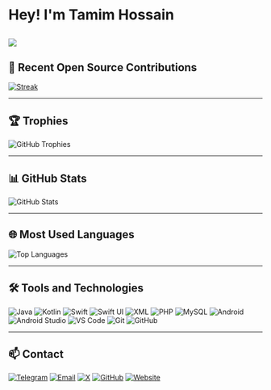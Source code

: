 # Hey! I'm Tamim Hossain
![](https://komarev.com/ghpvc/?username=CodeWithTamim&color=brightgreen&style=plastic)
---

## 🚀 Recent Open Source Contributions
[![Streak](https://github-readme-streak-stats.herokuapp.com/?user=CodeWithTamim&theme=dark)](https://github.com/CodeWithTamim)

---

## 🏆 Trophies
![GitHub Trophies](https://github-profile-trophy.vercel.app/?username=CodeWithTamim&theme=darkhub&row=1&column=6)

---

## 📊 GitHub Stats
![GitHub Stats](https://github-readme-stats.vercel.app/api?username=CodeWithTamim&show_icons=true&theme=dark)

---

## 🌐 Most Used Languages
![Top Languages](https://github-readme-stats.vercel.app/api/top-langs/?username=CodeWithTamim&layout=compact&theme=dark)

---


## 🛠️ Tools and Technologies
![Java](https://img.shields.io/badge/Java-ED8B00?style=for-the-badge&logo=java&logoColor=white)
![Kotlin](https://img.shields.io/badge/Kotlin-0095D5?style=for-the-badge&logo=kotlin&logoColor=white)
![Swift](https://img.shields.io/badge/Swift-0095D5?style=for-the-badge&logo=Swift&logoColor=white)
![Swift UI](https://img.shields.io/badge/SwiftUi-0095D5?style=for-the-badge&logo=Swift&logoColor=white)
![XML](https://img.shields.io/badge/XML-FF6600?style=for-the-badge&logo=xml&logoColor=white)
![PHP](https://img.shields.io/badge/PHP-777BB4?style=for-the-badge&logo=php&logoColor=white)
![MySQL](https://img.shields.io/badge/MySQL-4479A1?style=for-the-badge&logo=mysql&logoColor=white)
![Android](https://img.shields.io/badge/Android-3DDC84?style=for-the-badge&logo=android&logoColor=white)
![Android Studio](https://img.shields.io/badge/Android_Studio-3DDC84?style=for-the-badge&logo=android-studio&logoColor=white)
![VS Code](https://img.shields.io/badge/VS_Code-0078d7?style=for-the-badge&logo=visual-studio-code&logoColor=white)
![Git](https://img.shields.io/badge/Git-F05032?style=for-the-badge&logo=git&logoColor=white)
![GitHub](https://img.shields.io/badge/GitHub-171515?style=for-the-badge&logo=github&logoColor=white)

---

## 📫 Contact
[![Telegram](https://img.shields.io/badge/Telegram-26A5E4?style=for-the-badge&logo=telegram&logoColor=white)](https://t.me/CodeWithTamim)
[![Email](https://img.shields.io/badge/Email-D14836?style=for-the-badge&logo=gmail&logoColor=white)](mailto:tamimh.dev@gmail.com)
[![X](https://img.shields.io/badge/X-1DA1F2?style=for-the-badge&logo=x&logoColor=white)](https://x.com/NasaHacker33200)
[![GitHub](https://img.shields.io/badge/GitHub-171515?style=for-the-badge&logo=github&logoColor=white)](https://github.com/CodeWithTamim)
[![Website](https://img.shields.io/badge/Website-DC143C?style=for-the-badge&logo=medium&logoColor=white)](https://nasahacker.com)
